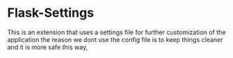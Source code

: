 Flask-Settings
==============

This is an extension that uses a settings file for further customization of the application the reason we dont use the config file is to keep things cleaner and it is more safe this way,
